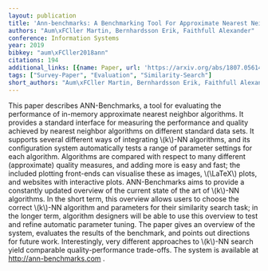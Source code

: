 ```yaml
---
layout: publication
title: 'Ann-benchmarks: A Benchmarking Tool For Approximate Nearest Neighbor Algorithms'
authors: "Aum\xFCller Martin, Bernhardsson Erik, Faithfull Alexander"
conference: Information Systems
year: 2019
bibkey: "aum\xFCller2018ann"
citations: 194
additional_links: [{name: Paper, url: 'https://arxiv.org/abs/1807.05614'}]
tags: ["Survey-Paper", "Evaluation", "Similarity-Search"]
short_authors: "Aum\xFCller Martin, Bernhardsson Erik, Faithfull Alexander"
---
```

This paper describes ANN-Benchmarks, a tool for evaluating the performance of
in-memory approximate nearest neighbor algorithms. It provides a standard
interface for measuring the performance and quality achieved by nearest
neighbor algorithms on different standard data sets. It supports several
different ways of integrating \\(k\\)-NN algorithms, and its configuration system
automatically tests a range of parameter settings for each algorithm.
Algorithms are compared with respect to many different (approximate) quality
measures, and adding more is easy and fast; the included plotting front-ends
can visualise these as images, \\(\LaTeX\\) plots, and websites with interactive
plots. ANN-Benchmarks aims to provide a constantly updated overview of the
current state of the art of \\(k\\)-NN algorithms. In the short term, this overview
allows users to choose the correct \\(k\\)-NN algorithm and parameters for their
similarity search task; in the longer term, algorithm designers will be able to
use this overview to test and refine automatic parameter tuning. The paper
gives an overview of the system, evaluates the results of the benchmark, and
points out directions for future work. Interestingly, very different approaches
to \\(k\\)-NN search yield comparable quality-performance trade-offs. The system is
available at http://ann-benchmarks.com .